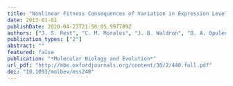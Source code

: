 ```yaml
---
title: "Nonlinear Fitness Consequences of Variation in Expression Level of a Eukaryotic Gene"
date: 2013-01-01
publishDate: 2020-04-23T21:56:05.997789Z
authors: ["J. S. Rest", "C. M. Morales", "J. B. Waldron", "D. A. Opulente", "J. Fisher", "S. Moon", "K. Bullaughey", "L. B. Carey", "D. Dedousis"]
publication_types: ["2"]
abstract: ""
featured: false
publication: "*Molecular Biology and Evolution*"
url_pdf: "http://mbe.oxfordjournals.org/content/30/2/448.full.pdf"
doi: "10.1093/molbev/mss248"
---
```


